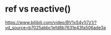 
# ref vs reactive()

https://www.bilibili.com/video/BV1xS4y1i7z1/?vd_source=b7025abbc1efd8b7631e43fa506ade3a

